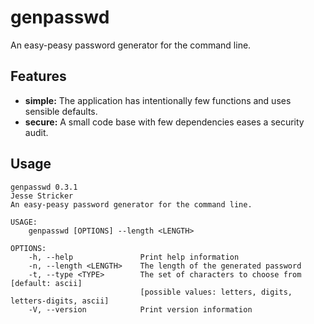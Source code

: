 # genpasswd

An easy-peasy password generator for the command line.

## Features

- **simple:** The application has intentionally few functions 
  and uses sensible defaults.
- **secure:** A small code base with few dependencies eases a security audit.

## Usage

```
genpasswd 0.3.1
Jesse Stricker
An easy-peasy password generator for the command line.

USAGE:
    genpasswd [OPTIONS] --length <LENGTH>

OPTIONS:
    -h, --help               Print help information
    -n, --length <LENGTH>    The length of the generated password
    -t, --type <TYPE>        The set of characters to choose from [default: ascii] 
                             [possible values: letters, digits, letters-digits, ascii]
    -V, --version            Print version information
```
